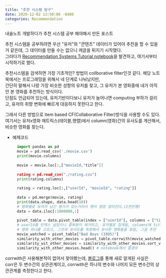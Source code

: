 ```yaml
---
title: "추천 시스템 탐구"
date: 2020-12-02 13:50:00 -0400
categories: Recommendation
---
```

내술노트 개발하다가 추천 시스템 공부 해야해서 만든 포스트

추천 시스템을 공부하려면 우선 "유저"와 "콘텐츠" 데이터가 있어야 추천을 할 수 있을거 같은데, 그 데이터를 만들 수는 없으니 캐글을 뒤지기 시작했다.<br>
그러다가 <a href="https://www.kaggle.com/kanncaa1/recommendation-systems-tutorial">Recommendation Systems Tutorial notebook</a>을 발견하고, 여기서부터 시작하기로 했다.

추천시스템을 검색하면 가장 기초적인? 방법이 collborative filter인것 같다. 해당 노트북에서는 프로그래밍을 위해서 네 단계로 나눠났지만,<br>
간단히 말해서 나랑 가장 비슷한 성향의 유저를 찾고, 그 유저가 본 영화중에 내가 아직 안 본 영화를 추천하는 방식이다.<br>
단점도 언급되어 있는데, 유저기반이다보니 유저가 늘어나면 computing 부하가 걸리고, 유저의 취향 변화에 빠르게 대응하지 못한다고 한다.

그래서 다른 방법으로 item based CF(Collaborative Filter)방식을 사용할 수도 있다.<br>
여기서는 유저x영화 매트릭스(테이블,행렬)에서 column(영화)간의 유사도를 계산해서, 비슷한 영화를 찾는다. <br>

- 예제코드<br>
  ```python
    import pandas as pd
    movie = pd.read_csv('./movie.csv')
    print(movie.columns)
    
    movie = movie.loc[:,["movieId,"title"]]
    
    rating = pd.read_csv("./rating.csv")
    print(rating.columns)
    
    rating = rating.loc[:,["userId", "movieId", "rating"]]
    
    data = pd.merge(movie, rating)
    print(data.shape, data.head(10))
    # 영화별로 유저가 남긴 평가가 있는거라서 행이 엄청 많아진다.(2천만행)
    data = data.iloc[:1000000,:]
    
    pivot_table = data.pivot_table(index = ["userId"], columns = ["title"], values="rating")
    # userId를 인덱스 삼았으니 중복분이 제거되고, 유저별로 집계됨, columns에 title을 넣어서 영화를 컬럼으로 만들고, value에 rating을 넣어서 위에서 원하던 유저x영화 매트릭스가 만들어짐
    # 영화 하나를 고르고, 그것과 유사도를 측정해서 유사한 영화들을 찾음, 그걸 추천
    movie_watched = pivot_table["Bad Boys (1995)"]
    similarity_with_other_movies = pivot_table.corrwith(movie_watched)
    similarity_wit_other_movies = similarity_with_other_movies.sort_valus(ascending=False)
    similarity_with_other_movies.head() # notebook에서 할경우
  ```
corrwith은 사용해본적이 없어서 찾아봤는데, <a href="https://rfriend.tistory.com/405">블로그</a>를 통해 새로 알게된 사실은 <br> corr은 두 변수간의 상관관계이고, corrwith은 하나의 변수와 나머지 모든 변수간의 상관관계를 측정한다고 한다.
